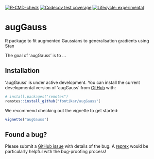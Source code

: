 
<!-- README.md is generated from README.Rmd. Please edit that file -->
<!-- badges: start -->

[![R-CMD-check](https://github.com/traitecoevo/rmot/actions/workflows/R-CMD-check.yaml/badge.svg)](https://github.com/traitecoevo/rmot/actions/workflows/R-CMD-check.yaml)
[![Codecov test
coverage](https://codecov.io/gh/fontikar/augGauss/branch/master/graph/badge.svg)](https://app.codecov.io/gh/traitecoevo/rmot?branch=master)
[![Lifecycle:
experimental](https://img.shields.io/badge/lifecycle-experimental-orange.svg)](https://lifecycle.r-lib.org/articles/stages.html#experimental)
<!-- badges: end -->

# augGauss

R package to fit augmented Gaussians to generalisation gradients using
Stan

The goal of ‘augGauss’ is to …

## Installation

‘augGauss’ is under active development. You can install the current
developmental version of ‘augGauss’ from [GitHub](https://github.com/)
with:

``` r
# install.packages("remotes")
remotes::install_github("fontikar/augGauss")
```

We recommend checking out the vignette to get started:

``` r
vignette("augGauss")
```

## Found a bug?

Please submit a [GitHub
issue](https://github.com/traitecoevo/rmot/issues) with details of the
bug. A [reprex](https://reprex.tidyverse.org/) would be particularly
helpful with the bug-proofing process!
